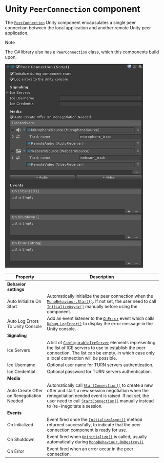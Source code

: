 # Unity `PeerConnection` component

The [`PeerConnection`](xref:Microsoft.MixedReality.WebRTC.Unity.PeerConnection) Unity component encapsulates a single peer connection between the local application and another remote Unity peer application.

> [!NOTE]
> The C# library also has a [`PeerConnection`](xref:Microsoft.MixedReality.WebRTC.PeerConnection) class, which this components build upon.

![The PeerConnection Unity component](unity-peerconnection.png)

| Property | Description |
|---|---|
| **Behavior settings** | |
| Auto Initialize On Start | Automatically initialize the peer connection when the [`MonoBehaviour.Start()`](https://docs.unity3d.com/ScriptReference/MonoBehaviour.Start.html). If not set, the user need to call [`InitializeAsync()`](xref:Microsoft.MixedReality.WebRTC.Unity.PeerConnection.InitializeAsync(CancellationToken)) manually before using the component. |
| Auto Log Errors To Unity Console | Add an event listener to the [`OnError`](xref:Microsoft.MixedReality.WebRTC.Unity.PeerConnection.OnError) event which calls [`Debug.LogError()`](https://docs.unity3d.com/ScriptReference/Debug.LogError.html) to display the error message in the Unity console. |
| **Signaling** | |
| Ice Servers | A list of [`ConfigurableIceServer`](xref:Microsoft.MixedReality.WebRTC.Unity.ConfigurableIceServer) elements representing the list of ICE servers to use to establish the peer connection. The list can be empty, in which case only a local connection will be possible. |
| Ice Username | Optional user name for TURN servers authentication. |
| Ice Credential | Optional password for TURN servers authentication. |
| **Media** | |
| Auto Create Offer on Renegotiation Needed | Automatically call [`StartConnection()`](xref:Microsoft.MixedReality.WebRTC.Unity.PeerConnection.StartConnection) to create a new offer and start a new session negotiation when the renegotiation needed event is raised. If not set, the user need to call [`StartConnection()`](xref:Microsoft.MixedReality.WebRTC.Unity.PeerConnection.StartConnection) manually instead to (re-)negoitate a session. |
| **Events** | |
| On Initialized | Event fired once the [`InitializeAsync()`](xref:Microsoft.MixedReality.WebRTC.Unity.PeerConnection.InitializeAsync(CancellationToken)) method returned successfully, to indicate that the peer connection component is ready for use. |
| On Shutdown | Event fired when [`Uninitialize()`](xref:Microsoft.MixedReality.WebRTC.Unity.PeerConnection.Uninitialize) is called, usually automatically during [`MonoBehaviour.OnDestroy()`](https://docs.unity3d.com/ScriptReference/MonoBehaviour.OnDestroy.html) |
| On Error | Event fired when an error occur in the peer connection. |